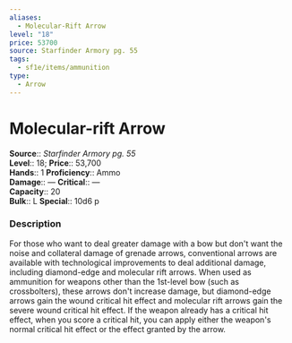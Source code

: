 ```yaml
---
aliases:
  - Molecular-Rift Arrow
level: "18"
price: 53700
source: Starfinder Armory pg. 55
tags:
  - sf1e/items/ammunition
type:
  - Arrow
---
```


# Molecular-rift Arrow

**Source**:: _Starfinder Armory pg. 55_  
**Level**:: 18;
**Price**:: 53,700  
**Hands**:: 1
**Proficiency**:: Ammo  
**Damage**:: —
**Critical**:: —  
**Capacity**:: 20  
**Bulk**:: L
**Special**:: 10d6 p

### Description

For those who want to deal greater damage with a bow but don't want the noise and collateral damage of grenade arrows, conventional arrows are available with technological improvements to deal additional damage, including diamond-edge and molecular rift arrows. When used as ammunition for weapons other than the 1st-level bow (such as crossbolters), these arrows don't increase damage, but diamond-edge arrows gain the wound critical hit effect and molecular rift arrows gain the severe wound critical hit effect. If the weapon already has a critical hit effect, when you score a critical hit, you can apply either the weapon's normal critical hit effect or the effect granted by the arrow.
